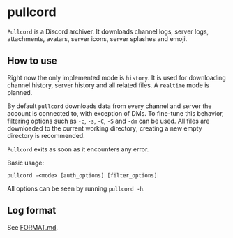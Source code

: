 pullcord
========

`Pullcord` is a Discord archiver. It downloads channel logs, server logs,
attachments, avatars, server icons, server splashes and emoji.

How to use
----------

Right now the only implemented mode is `history`. It is used for downloading
channel history, server history and all related files. A `realtime` mode is
planned.

By default `pullcord` downloads data from every channel and server the account
is connected to, with exception of DMs. To fine-tune this behavior, filtering
options such as `-c`, `-s`, `-C`, `-S` and `-dm` can be used. All files are
downloaded to the current working directory; creating a new empty directory is
recommended.

`Pullcord` exits as soon as it encounters any error.

Basic usage:

    pullcord -<mode> [auth_options] [filter_options]

All options can be seen by running `pullcord -h`.

Log format
----------

See [FORMAT.md](FORMAT.md).
